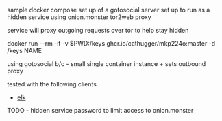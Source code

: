 
sample docker compose set up of a gotosocial server set up to run as a hidden service using onion.monster tor2web proxy

service will proxy outgoing requests over tor to help stay hidden

docker run --rm -it -v $PWD:/keys ghcr.io/cathugger/mkp224o:master -d /keys NAME


using gotosocial b/c - small single container instance + sets outbound proxy

tested with the following clients
 - [elk](https://github.com/elk-zone/elk)

TODO - hidden service password to limit access to onion.monster
